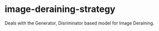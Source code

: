# image-deraining-strategy

Deals with the Generator, Disriminator based model for Image Deraining.
